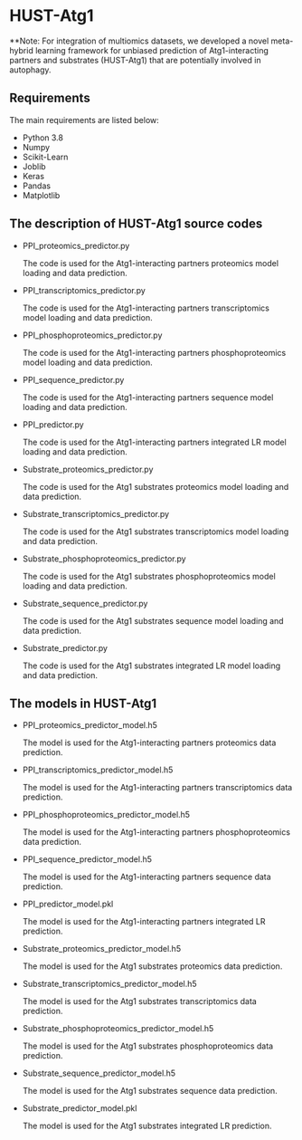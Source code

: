 # HUST-Atg1
**Note: For integration of multiomics  datasets, we developed a novel meta-hybrid learning framework for unbiased prediction of Atg1-interacting partners and substrates (HUST-Atg1) that are potentially involved in autophagy.

## Requirements

The main requirements are listed below:

* Python 3.8
* Numpy
* Scikit-Learn
* Joblib
* Keras
* Pandas
* Matplotlib

## The description of HUST-Atg1 source codes

* PPI_proteomics_predictor.py

    The code is used for the Atg1-interacting partners proteomics model loading and data prediction.
* PPI_transcriptomics_predictor.py

    The code is used for the Atg1-interacting partners transcriptomics model loading and data prediction.
* PPI_phosphoproteomics_predictor.py

    The code is used for the Atg1-interacting partners phosphoproteomics model loading and data prediction.
* PPI_sequence_predictor.py

    The code is used for the Atg1-interacting partners sequence model loading and data prediction.
* PPI_predictor.py

    The code is used for the Atg1-interacting partners integrated LR model loading and data prediction.

* Substrate_proteomics_predictor.py

    The code is used for the Atg1 substrates proteomics model loading and data prediction.
* Substrate_transcriptomics_predictor.py

    The code is used for the Atg1 substrates transcriptomics model loading and data prediction.
* Substrate_phosphoproteomics_predictor.py

    The code is used for the Atg1 substrates phosphoproteomics model loading and data prediction.
* Substrate_sequence_predictor.py

    The code is used for the Atg1 substrates sequence model loading and data prediction.
* Substrate_predictor.py

    The code is used for the Atg1 substrates integrated LR model loading and data prediction.

## The models in HUST-Atg1

* PPI_proteomics_predictor_model.h5

    The model is used for the Atg1-interacting partners proteomics data prediction.
* PPI_transcriptomics_predictor_model.h5

    The model is used for the Atg1-interacting partners transcriptomics data prediction.
* PPI_phosphoproteomics_predictor_model.h5

    The model is used for the Atg1-interacting partners phosphoproteomics data prediction.
* PPI_sequence_predictor_model.h5

    The model is used for the Atg1-interacting partners sequence data prediction.
* PPI_predictor_model.pkl

    The model is used for the Atg1-interacting partners integrated LR prediction.

* Substrate_proteomics_predictor_model.h5

    The model is used for the Atg1 substrates proteomics data prediction.
* Substrate_transcriptomics_predictor_model.h5

    The model is used for the Atg1 substrates transcriptomics data prediction.
* Substrate_phosphoproteomics_predictor_model.h5

    The model is used for the Atg1 substrates phosphoproteomics data prediction.
* Substrate_sequence_predictor_model.h5

    The model is used for the Atg1 substrates sequence data prediction.
* Substrate_predictor_model.pkl

    The model is used for the Atg1 substrates integrated LR prediction.
